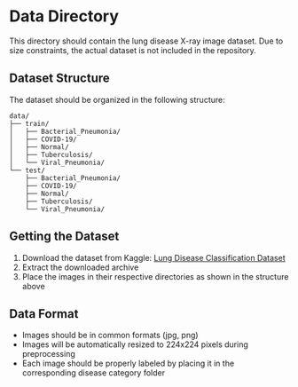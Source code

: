 # Data Directory

This directory should contain the lung disease X-ray image dataset. Due to size constraints, the actual dataset is not included in the repository.

## Dataset Structure

The dataset should be organized in the following structure:

```
data/
├── train/
│   ├── Bacterial_Pneumonia/
│   ├── COVID-19/
│   ├── Normal/
│   ├── Tuberculosis/
│   └── Viral_Pneumonia/
└── test/
    ├── Bacterial_Pneumonia/
    ├── COVID-19/
    ├── Normal/
    ├── Tuberculosis/
    └── Viral_Pneumonia/
```

## Getting the Dataset

1. Download the dataset from Kaggle: [Lung Disease Classification Dataset](https://www.kaggle.com/datasets)
2. Extract the downloaded archive
3. Place the images in their respective directories as shown in the structure above

## Data Format

- Images should be in common formats (jpg, png)
- Images will be automatically resized to 224x224 pixels during preprocessing
- Each image should be properly labeled by placing it in the corresponding disease category folder
